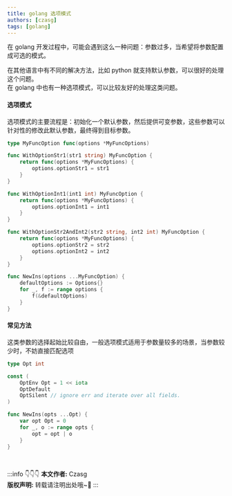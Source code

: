 ```yaml
---
title: golang 选项模式
authors: [czasg]
tags: [golang]
---
```


在 golang 开发过程中，可能会遇到这么一种问题：参数过多，当希望将参数配置成可选的模式。    

在其他语言中有不同的解决方法，比如 python 就支持默认参数，可以很好的处理这个问题。      
在 golang 中也有一种选项模式，可以比较友好的处理这类问题。   

<!--truncate-->

#### 选项模式
选项模式的主要流程是：初始化一个默认参数，然后提供可变参数，这些参数可以针对性的修改此默认参数，最终得到目标参数。

```go
type MyFuncOption func(options *MyFuncOptions)

func WithOptionStr1(str1 string) MyFuncOption {
    return func(options *MyFuncOptions) {
        options.optionStr1 = str1
    }
}

func WithOptionInt1(int1 int) MyFuncOption {
    return func(options *MyFuncOptions) {
        options.optionInt1 = int1
    }
}

func WithOptionStr2AndInt2(str2 string, int2 int) MyFuncOption {
    return func(options *MyFuncOptions) {
        options.optionStr2 = str2
        options.optionInt2 = int2
    }
}

func NewIns(options ...MyFuncOption) {
    defaultOptions := Options{}
    for _, f := range options {
        f(&defaultOptions)
    }
}
```

#### 常见方法
这类参数的选择起始比较自由，一般选项模式适用于参数量较多的场景，当参数较少时，不妨直接匹配选项
```go
type Opt int

const (
    OptEnv Opt = 1 << iota
    OptDefault
    OptSilent // ignore err and iterate over all fields.
)

func NewIns(opts ...Opt) {
    var opt Opt = 0
    for _, o := range opts {
        opt = opt | o
    }
}
```

<br/>

:::info 👇👇👇
**本文作者:** Czasg    
**版权声明:** 转载请注明出处哦~👮‍
:::
